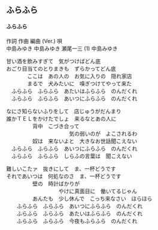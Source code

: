 
## ふらふら
#### ふらふら

作詞  作曲  編曲 (Ver.)   唄  
中島みゆき   中島みゆき   瀬尾一三 (1) 中島みゆき  
  
甘い酒を飲みすぎて　気がつけばどん底  
おごり目当てのとりまきも　ずらかってどん底  
　　　　ここは　あの人の　お気に入りの　隠れ家店  
　　　　まるで　犬みたいに　嗅ぎつけてやって来た  
　ふらふら　ふらふら　あたいはふらふら　のんだくれ  
　ふらふら　ふらふら　あいつにふらふら　のんだくれ  
  
なにさ知らないふりをして　店じゅうがだんまり  
誰かＴＥＬをかけたでしょ　来るなとあの人に  
　　　　　背中　こづき合って  
　　　　　　　　　　　　気の弱いのが　よこされるわ  
　　　　　奴は　来ないよと　大きなお世話聞こえない  
　ふらふら　ふらふら　あいつにふらふら　のんだくれ  
　ふらふら　ふらふら　しらふの言葉は　聞こえない  
  
難しいこたァ　抜きにして　ま、一杯どうです  
それであいつは　何処なのさ　ま、一杯どうです  
　　　　　壁の　時計ばかりが  
　　　　　　　　　　やけに真面目に　働いてるじゃん  
　　　　　あんたも　少し休んで　こっち来なさい　ほらほら  
　　ふらふら　ふらふら　あいつにふらふら　のんだくれ  
　　ふらふら　ふらふら　あたいはふらふら　のんだくれ  
　　ふらふら　ふらふら　今夜もふらふら　のんだくれ  